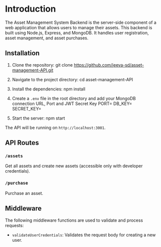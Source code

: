 # Introduction
The Asset Management System Backend is the server-side component of a web application that allows users to manage their assets. This backend is built using Node.js, Express, and MongoDB. It handles user registration, asset management, and asset purchases.

## Installation
1. Clone the repository:
git clone https://github.com/jeeva-sd/asset-management-API.git

2. Navigate to the project directory:
cd asset-management-API

3. Install the dependencies:
npm install

4. Create a `.env` file in the root directory and add your MongoDB connection URL, Port and JWT Secret Key
PORT=
DB_KEY=
SECRET_KEY=

5. Start the server:
npm start

The API will be running on `http://localhost:3001`.

## API Routes

### `/assets`
Get all assets and create new assets (accessible only with developer credentials).

### `/purchase`
Purchase an asset.

## Middleware
The following middleware functions are used to validate and process requests:
- `validateUserCredentials`: Validates the request body for creating a new user.
